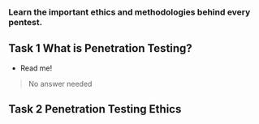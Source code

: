 ### Learn the important ethics and methodologies behind every pentest.

## Task 1 What is Penetration Testing?

- Read me!
> No answer needed

## Task 2 Penetration Testing Ethics

